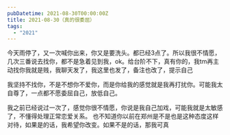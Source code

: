 ```yaml
---
pubDatetime: 2021-08-30T00:00:00Z
title: 2021-08-30（真的很委屈）
tags:
  - "2021"
---
```


今天雨停了，又一次喊你出来，你又是要洗头。都已经3点了。所以我很不情愿，几次三番说去找你，都不是急着见到我，ok。给台阶不下，真有你的，我tm再主动找你我就是贱，我聊天发了，我这里也发了，备注也改了，提示自己


我坚持不找你，不是不想你不爱你，而是你给我的感觉就是我再打扰你。可能我太自尊了，一点都不愿委屈自己，放低自己。

我之前已经说过一次了，感觉你很不情愿，你说是我自己加戏，可能我就是太敏感了，不懂得处理正常恋爱关系。
也不知道你以前在郑州是不是也是这种态度这样对待，如果是的话，我希望你改变。如果不是的话，那我可真

